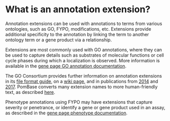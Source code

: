 # What is an annotation extension?
<!-- pombase_categories: Using ontologies -->

Annotation extensions can be used with annotations to terms from various
ontologies, such as GO, FYPO, modifications, etc. Extensions provide
additional specificity to the annotation by linking the term to another
ontology term or a gene product via a relationship.

Extensions are most commonly used with GO annotations, where they can be
used to capture details such as substrates of molecular functions or
cell cycle phases during which a localization is observed. More
information is available in the [gene page GO annotation documentation](/documentation/gene-page-gene-ontology).

The GO Consortium provides further information on annotation
extensions in its [file format guide](http://geneontology.org/docs/go-annotation-file-gaf-format-2.2/),
on a [wiki page](http://wiki.geneontology.org/index.php/Annotation_Extension),
and in publications from [2014](https://www.ncbi.nlm.nih.gov/pubmed/?term=24885854) and [2017](https://www.ncbi.nlm.nih.gov/pubmed/?term=27812947).
PomBase converts many extension names to more human-friendly text, as
described [here](/documentation/annotation-extension-relation-display).

Phenotype annotations using FYPO may have extensions that capture
severity or penetrance, or identify a gene or gene product used in an
assay, as described in the [gene page phenotype documentation](/documentation/gene-page-phenotypes).


